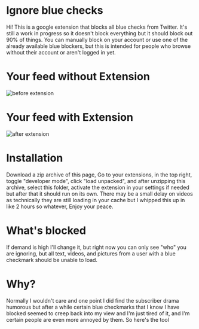 # Ignore blue checks

Hi! This is a google extension that blocks all blue checks from Twitter. It's still a work in progress so it doesn't block everything but it should block out 90% of things. You can manually block on your account or use one of the already available blue blockers, but this is intended for people who browse without their account or aren't logged in yet.

# Your feed without Extension
![before extension](https://user-images.githubusercontent.com/44739551/234305434-2418e7c2-6387-4791-964f-2302d794391e.png)

# Your feed with Extension 
![after extension](https://user-images.githubusercontent.com/44739551/234305447-ff161d63-1756-4c0d-81bc-85bdfe46a39b.png)

# Installation
Download a zip archive of this page, Go to your extensions, in the top right, toggle "developer mode", click "load unpacked", and after unzipping this archive, select this folder, activate the extension in your settings if needed but after that it should run on its own. There may be a small delay on videos as technically they are still loading in your cache but I whipped this up in like 2 hours so whatever, Enjoy your peace.

# What's blocked

If demand is high I'll change it, but right now you can only see "who" you are ignoring, but all text, videos, and pictures from a user with a blue checkmark should be unable to load.

# Why?
Normally I wouldn't care and one point I did find the subscriber drama humorous but after a while certain blue checkmarks that I know I have blocked seemed to creep back into my view and I'm just tired of it, and I'm certain people are even more annoyed by them. So here's the tool
